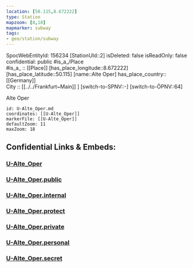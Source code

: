 ```yaml
---
location: [50.115,8.672222] 
type: Station 
mapzoom: [8,18] 
mapmarker: subway 
tags:
- geo/station/subway
---
```

SpocWebEntityId: 156234
[StationUId::2] 
isDeleted: false
isReadOnly: false
confidential: public
#is_a_/Place  
#is_a_ :: [[Place]] 
[has_place_longitude::8.672222] 
[has_place_latitude::50.115] 
[name::Alte Oper] 
has_place_country:: [[Germany]]  
City :: [[../../Frankfurt~Main]] ] 
[switch-to-SPNV::-] 
[switch-to-ÖPNV::64] 

Alte Oper

```leaflet
id: U-Alte_Oper.md
coordinates: [[U-Alte_Oper]] 
markerFile: [[U-Alte_Oper]] 
defaultZoom: 11 
maxZoom: 18
```


## Confidential Links & Embeds: 

### [U-Alte_Oper](/_Standards/Earth/Continent/Europe/Europe~Central/Germany/Germany~West/Hessen/counties~Hessen/Frankfurt~Main/Stations-FFM~U/U-Alte_Oper.md) 

### [U-Alte_Oper.public](/_public/Earth/Continent/Europe/Europe~Central/Germany/Germany~West/Hessen/counties~Hessen/Frankfurt~Main/Stations-FFM~U/U-Alte_Oper.public.md) 

### [U-Alte_Oper.internal](/_internal/Earth/Continent/Europe/Europe~Central/Germany/Germany~West/Hessen/counties~Hessen/Frankfurt~Main/Stations-FFM~U/U-Alte_Oper.internal.md) 

### [U-Alte_Oper.protect](/_protect/Earth/Continent/Europe/Europe~Central/Germany/Germany~West/Hessen/counties~Hessen/Frankfurt~Main/Stations-FFM~U/U-Alte_Oper.protect.md) 

### [U-Alte_Oper.private](/_private/Earth/Continent/Europe/Europe~Central/Germany/Germany~West/Hessen/counties~Hessen/Frankfurt~Main/Stations-FFM~U/U-Alte_Oper.private.md) 

### [U-Alte_Oper.personal](/_personal/Earth/Continent/Europe/Europe~Central/Germany/Germany~West/Hessen/counties~Hessen/Frankfurt~Main/Stations-FFM~U/U-Alte_Oper.personal.md) 

### [U-Alte_Oper.secret](/_secret/Earth/Continent/Europe/Europe~Central/Germany/Germany~West/Hessen/counties~Hessen/Frankfurt~Main/Stations-FFM~U/U-Alte_Oper.secret.md)

